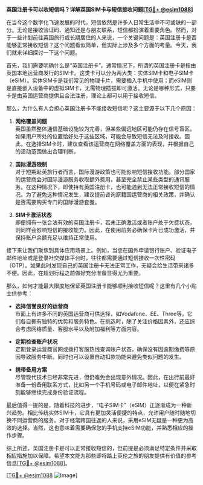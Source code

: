 **英国注册卡可以收短信吗？详解英国SIM卡与短信接收问题[[TG💪+ @esim1088](https://t.me/s/esim1088)]**

在当今这个数字化飞速发展的时代，短信依然是许多人日常生活中不可或缺的一部分。无论是接收验证码、通知还是与朋友联系，短信都扮演着重要角色。然而，对于一些计划前往英国旅行或长期居住的人来说，一个关键问题是：英国注册卡是否能够正常接收短信？这个问题看似简单，但实际上涉及多个方面的考量。今天，我们就来详细探讨一下这个问题。

首先，我们需要明确什么是“英国注册卡”。通常情况下，所谓的英国注册卡是指由英国本地运营商发行的SIM卡。这类卡可以分为两大类：实体SIM卡和电子SIM卡（eSIM）。实体SIM卡是我们常见的物理卡片，需要插入手机中使用；而eSIM则是直接嵌入设备中的虚拟SIM卡，无需物理插拔即可激活。无论是哪种形式，只要卡是由英国运营商提供且合法注册，理论上都可以用于接收短信。

那么，为什么有人会担心英国注册卡不能接收短信呢？这主要源于以下几个原因：

1. **网络覆盖问题**  
   英国虽然整体通信基础设施较为完善，但某些偏远地区可能仍存在信号盲区。如果用户所处的位置恰好处于这些区域，可能会导致短信无法及时接收。因此，在选择SIM卡时，建议查看该运营商在网络覆盖方面的表现，并根据自己的活动范围做出合理判断。

2. **国际漫游限制**  
   对于短期赴英旅行者而言，国际漫游政策也可能影响短信接收功能。部分国家的运营商会对国际漫游服务收取额外费用，甚至完全禁止某些类型的通讯服务。在这种情况下，即使持有英国注册卡，也可能遇到无法正常接收短信的情况。为了避免这种情况发生，建议提前咨询原籍国运营商的相关政策，并确认是否需要购买专门的国际漫游套餐。

3. **SIM卡激活状态**  
   即便拥有一张合法有效的英国注册卡，若未正确激活或者账户处于欠费状态，则同样会影响短信的接收能力。因此，在使用前务必确保卡片已成功激活，并保持账户余额充足以维持正常使用。

接下来让我们聚焦到具体应用场景上。例如，当您在国外申请银行账户、验证电子邮件地址或是登录社交媒体平台时，往往都需要通过短信接收一次性密码（OTP）。如果此时发现自己的英国注册卡无法正常工作，无疑会给生活带来诸多不便。因此，在规划行程之前做好充分准备显得尤为重要。

那么，如何才能最大限度地保证英国注册卡能够顺利接收短信呢？这里有几个小贴士供参考：

- **选择信誉良好的运营商**  
  市面上有许多不同的英国运营商可供选择，如Vodafone、EE、Three等。它们各自拥有独特的优势和服务特色。在挑选时，除了关注价格因素外，还应综合考虑网络质量、客服水平以及附加福利等方面内容。
  
- **定期检查账户状况**  
  定期登录运营商官网或拨打客服热线查询账户状态，确保没有因逾期缴费等原因导致服务中断。同时也可以设置自动扣款功能来避免类似问题的发生。

- **携带备用方案**  
  尽管现代技术已经非常先进，但仍难免会出现意外情况。因此，在出行前最好准备一份备用联系方式，比如另一个手机号码或电子邮件地址，以便在紧急时刻能够继续完成身份验证流程。

最后值得一提的是，随着科技的进步，“电子SIM卡”（eSIM）正逐渐成为一种新兴趋势。相比传统实体SIM卡，它具有更加灵活便捷的特点，允许用户随时随地切换不同运营商的服务。对于经常跨国往返的人来说，采用eSIM无疑是一种更为高效的选择。当然，这也意味着需要确保您的手机支持eSIM功能，并熟悉相应的操作步骤。

综上所述，英国注册卡是可以正常接收短信的，但前提是必须满足特定条件并采取相应措施加以保障。希望本文能为那些即将踏上英伦之旅的朋友提供有价值的参考信息[[TG💪+ @esim1088](https://t.me/s/esim1088)]。

[[TG💪+ @esim1088](https://t.me/s/esim1088) ![Image](https://i.postimg.cc/4NQfJmqS/Snipaste-2025-05-13-00-14-12.png)]
